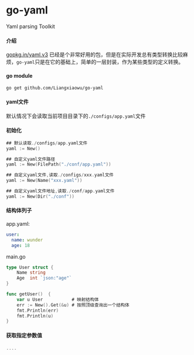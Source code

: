 # go-yaml
Yaml parsing Toolkit

#### 介绍
[gopkg.in/yaml.v3](https://pkg.go.dev/gopkg.in/yaml.v3#section-readme) 已经是个非常好用的包，但是在实际开发总有类型转换比较麻烦，`go-yaml`只是在它的基础上，简单的一层封装，作为某些类型的定义转换。

#### go module
```
go get github.com/Liangxiaowu/go-yaml
```


#### yaml文件
默认情况下会读取当前项目目录下的`./configs/app.yaml`文件

#### 初始化
```go
## 默认读取./configs/app.yaml文件
yaml := New()

## 自定义yaml文件路径
yaml := New(FilePath("./conf/app.yaml"))

## 自定义yaml文件,读取./configs/xxx.yaml文件
yaml := New(Name("xxx.yaml"))

## 自定义yaml文件地址,读取./conf/app.yaml文件
yaml := New(Dir("./conf"))
```
#### 结构体列子
app.yaml:
```yaml
user:
  name: wunder
  age: 18

```
main.go
```go
type User struct {
    Name string
    Age  int `json:"age"`
}

func getUser()  {
    var u User           # 映射结构体
    err := New().Get(&u) # 按照顶级查询出一个结构体
    fmt.Println(err)
    fmt.Println(u)
}
```

#### 获取指定参数值
```go
....
```